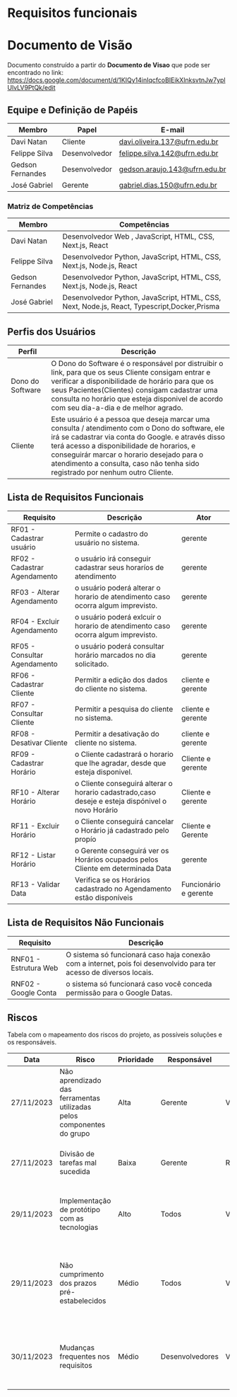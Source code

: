 # Requisitos funcionais 
# Documento de Visão

Documento construído a partir do **Documento de Visao** que pode ser encontrado no link: https://docs.google.com/document/d/1KIQy14inIqcfcoBIEikXlnksvtnJw7yplUlvLV9PtQk/edit

## Equipe e Definição de Papéis


Membro     |     Papel   |   E-mail   |
---------  | ----------- | ---------- |
Davi Natan     | Cliente     | davi.oliveira.137@ufrn.edu.br |
Felippe Silva      | Desenvolvedor | felippe.silva.142@ufrn.edu.br |
Gedson Fernandes      |  Desenvolvedor     | gedson.araujo.143@ufrn.edu.br|
José Gabriel    | Gerente     | gabriel.dias.150@ufrn.edu.br|



### Matriz de Competências

Membro     | Competências |
---------  | ----------- |
Davi Natan |Desenvolvedor  Web , JavaScript, HTML, CSS, Next.js, React |
Felippe Silva | Desenvolvedor Python, JavaScript, HTML, CSS, Next.js, Node.js, React |
Gedson Fernandes| Desenvolvedor Python, JavaScript, HTML, CSS, Next.js, Node.js, React |
José Gabriel| Desenvolvedor Python, JavaScript, HTML, CSS, Next, Node.js, React, Typescript,Docker,Prisma |


## Perfis dos Usuários

Perfil                                 | Descrição   |
---------                              | ----------- |
Dono do Software| O Dono do Software é o responsável por distruibir o link, para que os seus Cliente consigam entrar e verificar a disponibilidade de horário para que os seus Pacientes(Clientes) consigam cadastrar uma consulta no horário que esteja disponivel de acordo com seu dia-a-dia e de melhor agrado.
Cliente | Este usuário é a pessoa que deseja marcar uma consulta / atendimento com o Dono do software, ele irá se cadastrar via conta do Google. e através disso terá acesso a disponibilidade de horarios, e conseguirár marcar o horario desejado para o atendimento a consulta, caso não tenha sido registrado por nenhum outro Cliente.

## Lista de Requisitos Funcionais

Requisito                                 | Descrição   | Ator |
---------                                 | ----------- | ---------- |
RF01 - Cadastrar usuário |Permite o cadastro do usuário no sistema.  |  gerente |
RF02 - Cadastrar Agendamento  | o usuário irá conseguir cadastrar seus horaríos de atendimento |  gerente |
RF03 - Alterar Agendamento | o usuário poderá alterar o horario de atendimento caso ocorra algum imprevisto. |  gerente |
RF04 - Excluir Agendamento | o usuário poderá exlcuir o horario de atendimento caso ocorra algum imprevisto. |  gerente |
RF05 - Consultar  Agendamento |o usuário  poderá consultar horário marcados no dia solicitado.  |  gerente |
RF06 - Cadastrar  Cliente | Permitir a edição dos dados do cliente no sistema. | cliente e gerente |
RF07 - Consultar Cliente | Permitir a pesquisa do cliente no sistema. | cliente e gerente |
RF08 - Desativar Cliente | Permitir a desativação do cliente no sistema. | cliente e gerente |
RF09 - Cadastrar  Horário  | o Cliente cadastrará o horario que lhe agradar, desde que esteja disponivel.  | Cliente e gerente  |
RF10 - Alterar Horário  | o Cliente conseguirá alterar o horario cadastrado,caso deseje e esteja dispónivel o novo Horário | Cliente e gerente  |
RF11 - Excluir Horário  | o Cliente conseguirá cancelar o Horário já cadastrado pelo propío | Cliente e Gerente |
RF12 - Listar Horário  | o Gerente conseguirá ver os Horários ocupados pelos Cliente em determinada Data |  gerente  |
RF13 - Validar  Data | Verifica se os Horários cadastrado no Agendamento estão disponíveis | Funcionário e gerente |


## Lista de Requisitos Não Funcionais

Requisito                                 | Descrição   |
---------                                 | ----------- |
RNF01 - Estrutura Web | O sistema só funcionará caso haja conexão com a internet, pois foi   desenvolvido para ter acesso de diversos locais.  |
RNF02 - Google Conta | o sistema só funcionará caso você conceda permissão para o Google Datas. |


## Riscos

Tabela com o mapeamento dos riscos do projeto, as possíveis soluções e os responsáveis.

Data | Risco | Prioridade | Responsável | Status | Providência/Solução |
------ | ------ | ------ | ------ | ------ | ------ |
27/11/2023 | Não aprendizado das ferramentas utilizadas pelos componentes do grupo | Alta | Gerente | Vigente | Reforçar estudos sobre as ferramentas e aulas com o integrante que conhece a ferramenta |
27/11/2023 | Divisão de tarefas mal sucedida | Baixa | Gerente | Resolvido | Acompanhar de perto o desenvolvimento de cada membro da equipe |
| 29/11/2023 | Implementação de protótipo com as tecnologias | Alto | Todos | Vigente | Encontrar tutorial com a maioria da tecnologia e implementar um caso base do sistema. |
| 29/11/2023 | Não cumprimento dos prazos pré-estabelecidos | Médio | Todos | Vigente | Procurar estabelecer metas semanais e bem distribuídas entre os membros da equipe. Tal atividade sendo monitorada por alguma ferramenta como Trello/Notion |
| 30/11/2023 | Mudanças frequentes nos requisitos | Médio | Desenvolvedores | Vigente | Ser conversado com antecedência com as partes envolvidas para o pleno entendimento das necessidades do sistema em questão.  |




